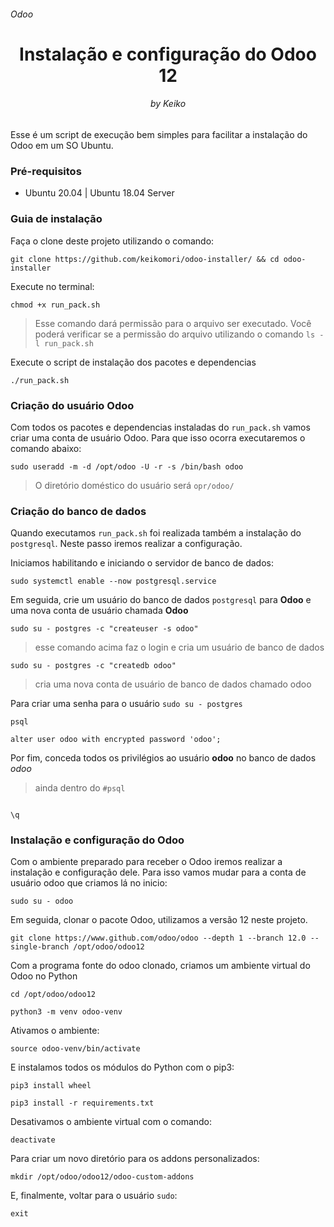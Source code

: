 <h6>Odoo</h6>
<h1 align="center">Instalação e configuração do Odoo 12</h1>
<h6 align="center">by Keiko</h6>

Esse é um script de execução bem simples para facilitar a instalação do Odoo em um SO Ubuntu.

<h3>Pré-requisitos</h3>

  - Ubuntu 20.04 | Ubuntu 18.04 Server
  
 <h3>Guia de instalação</h3>
 
 Faça o clone deste projeto utilizando o comando: 
 
 `git clone https://github.com/keikomori/odoo-installer/ && cd odoo-installer`
 
 Execute no terminal:
 
 `chmod +x run_pack.sh`
 
 > Esse comando dará permissão para o arquivo ser executado.
 > Você poderá verificar se a permissão do arquivo utilizando o comando `ls -l run_pack.sh`
 
Execute o script de instalação dos pacotes e dependencias

`./run_pack.sh`

<h3>Criação do usuário Odoo</h3>

Com todos os pacotes e dependencias instaladas do `run_pack.sh` vamos criar uma conta de usuário Odoo. Para que isso ocorra executaremos o comando abaixo:

`sudo useradd -m -d /opt/odoo -U -r -s /bin/bash odoo`

> O diretório doméstico do usuário será `opr/odoo/`

<h3>Criação do banco de dados</h3>

Quando executamos `run_pack.sh` foi realizada também a instalação do `postgresql`. Neste passo iremos realizar a configuração.

Iniciamos habilitando e iniciando o servidor de banco de dados:

`sudo systemctl enable --now postgresql.service`

Em seguida, crie um usuário do banco de dados `postgresql` para **Odoo** e uma nova conta de usuário chamada **Odoo**

`sudo su - postgres -c "createuser -s odoo"`

> esse comando acima faz o login e cria um usuário de banco de dados

`sudo su - postgres -c "createdb odoo"`

> cria uma nova conta de usuário de banco de dados chamado odoo

Para criar uma senha para o usuário
`sudo su - postgres`

`psql`

`alter user odoo with encrypted password 'odoo';`

Por fim, conceda todos os privilégios ao usuário **odoo** no banco de dados *odoo*

> ainda dentro do `#psql`

```grant all privileges on database odoo to odoo;

\q
```

<h3>Instalação e configuração do Odoo</h3>

Com o ambiente preparado para receber o Odoo iremos realizar a instalação e configuração dele. Para isso vamos mudar para a conta de usuário odoo que criamos lá no inicio:

`sudo su - odoo`

Em seguida, clonar o pacote Odoo, utilizamos a versão 12 neste projeto.

`git clone https://www.github.com/odoo/odoo --depth 1 --branch 12.0 --single-branch /opt/odoo/odoo12`

Com a programa fonte do odoo clonado, criamos um ambiente virtual do Odoo no Python

`cd /opt/odoo/odoo12`

`python3 -m venv odoo-venv`

Ativamos o ambiente:

`source odoo-venv/bin/activate`

E instalamos todos os módulos do Python com o pip3:

`pip3 install wheel`

`pip3 install -r requirements.txt`

Desativamos o ambiente virtual com o comando:

`deactivate`

Para criar um novo diretório para os addons personalizados:

`mkdir /opt/odoo/odoo12/odoo-custom-addons`

E, finalmente, voltar para o usuário `sudo`:

`exit`



